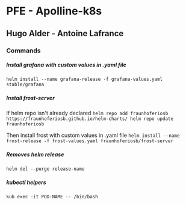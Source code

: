 # PFE - Apolline-k8s
## Hugo Alder - Antoine Lafrance

### Commands

##### Install grafana with custom values in .yaml file
`helm install --name grafana-release -f grafana-values.yaml stable/grafana`

##### Install frost-server

If helm repo isn't already declared
`helm repo add fraunhoferiosb https://fraunhoferiosb.github.io/helm-charts/
helm repo update fraunhoferiosb`

Then install frost with custom values in .yaml file
`helm install --name frost-release -f frost-values.yaml fraunhoferiosb/frost-server`

##### Removes helm release
`helm del --purge release-name`

##### kubectl helpers
`kub exec -it POD-NAME -- /bin/bash`

